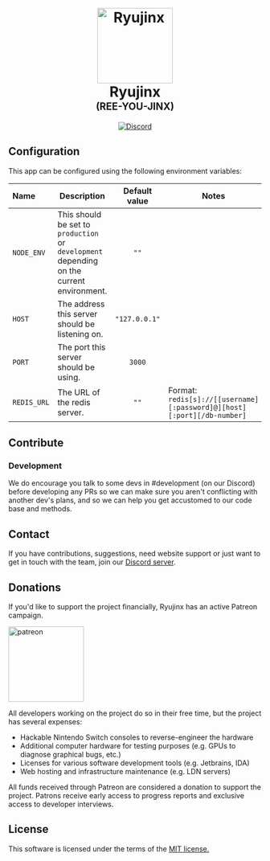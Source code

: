 <h1 align="center">
  <br>
  <a href="https://ryujinx.org/"><img src="https://i.imgur.com/WcCj6Rt.png" alt="Ryujinx" width="150"></a>
  <br>
  <b>Ryujinx</b>
  <br>
  <sub><sup><b>(REE-YOU-JINX)</b></sup></sub>
  <br>

</h1>

<p style="text-align:center">
    <a href="https://discord.com/invite/VkQYXAZ">
        <img src="https://img.shields.io/discord/410208534861447168?color=5865F2&label=Ryujinx&logo=discord&logoColor=white"
            alt="Discord">
    </a>
</p>

## Configuration

This app can be configured using the following environment variables:

| Name        | Description                                                                               | Default value | Notes                                                                  |
| :---------- | ----------------------------------------------------------------------------------------- | :-----------: | ---------------------------------------------------------------------- |
| `NODE_ENV`  | This should be set to `production` or `development` depending on the current environment. |     `""`      |                                                                        |
| `HOST`      | The address this server should be listening on.                                           | `"127.0.0.1"` |                                                                        |
| `PORT`      | The port this server should be using.                                                     |    `3000`     |                                                                        |
| `REDIS_URL` | The URL of the redis server.                                                              |     `""`      | Format: `redis[s]://[[username][:password]@][host][:port][/db-number]` |

## Contribute

### Development

We do encourage you talk to some devs in #development (on our Discord) before developing any PRs so we can make sure you aren't conflicting with another dev's plans, and so we can help you get accustomed to our code base and methods.

## Contact

If you have contributions, suggestions, need website support or just want to get in touch with the team, join our [Discord server](https://discord.com/invite/Ryujinx).

## Donations

If you'd like to support the project financially, Ryujinx has an active Patreon campaign.

<a href="https://www.patreon.com/ryujinx">
    <img alt="patreon" src="https://images.squarespace-cdn.com/content/v1/560c1d39e4b0b4fae0c9cf2a/1567548955044-WVD994WZP76EWF15T0L3/Patreon+Button.png?format=500w" width="150">
</a>

All developers working on the project do so in their free time, but the project has several expenses:

- Hackable Nintendo Switch consoles to reverse-engineer the hardware
- Additional computer hardware for testing purposes (e.g. GPUs to diagnose graphical bugs, etc.)
- Licenses for various software development tools (e.g. Jetbrains, IDA)
- Web hosting and infrastructure maintenance (e.g. LDN servers)

All funds received through Patreon are considered a donation to support the project. Patrons receive early access to progress reports and exclusive access to developer interviews.

## License

This software is licensed under the terms of the <a href="https://github.com/Ryujinx/Ryujinx-Ldn-Website/blob/master/LICENSE" target="_blank">MIT license.</a></i><br />

